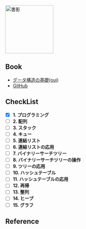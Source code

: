 <img src="https://lh6.googleusercontent.com/XV67ehp5ZUfODjyaC8THyLjsDyj3tBlGT64rH_R-UtDkYVZ20ebPW04BAR_2aZHQ7Mw92UKAyrNIWcBAogKJ8d8I6n9PwH9WjPIyHRTSzMzKXutU3A5bcMl8Obl0LnoMNg=w1280" alt="書影" height=150px>

## Book
- [データ構造の基礎(ouj)](https://sites.google.com/site/compsciouj/ds2024)
- [GitHub](https://github.com/slzp6/DS2024)

## CheckList
- [x] **1. プログラミング**
- [ ] **2. 配列**
- [ ] **3. スタック**
- [ ] **4. キュー**
- [ ] **5. 連結リスト**
- [ ] **6. 連結リストの応用**
- [ ] **7. バイナリーサーチツリー**
- [ ] **8. バイナリーサーチツリーの操作**
- [ ] **9. ツリーの応用**
- [ ] **10. ハッシュテーブル**
- [ ] **11. ハッシュテーブルの応用**
- [ ] **12. 再帰**
- [ ] **13. 整列**
- [ ] **14. ヒープ**
- [ ] **15. グラフ**

## Reference

